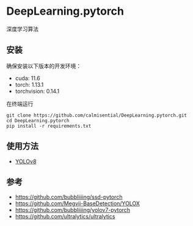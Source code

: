 # DeepLearning.pytorch
深度学习算法


## 安装
确保安装以下版本的开发环境：
- cuda: 11.6
- torch: 1.13.1
- torchvision: 0.14.1

在终端运行
```commandline
git clone https://github.com/calmisential/DeepLearning.pytorch.git
cd DeepLearning.pytorch
pip install -r requirements.txt
```


## 使用方法
- [YOLOv8](https://github.com/calmisential/Detection.pytorch/blob/main/docs/yolov8.md)

## 参考
- https://github.com/bubbliiiing/ssd-pytorch
- https://github.com/Megvii-BaseDetection/YOLOX
- https://github.com/bubbliiiing/yolov7-pytorch
- https://github.com/ultralytics/ultralytics
